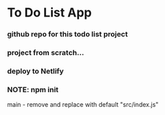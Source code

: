 # To Do List App

### github repo for this todo list project
### project from scratch...
### deploy to Netlify

### NOTE: npm init
 main - remove and replace with default "src/index.js"
 
